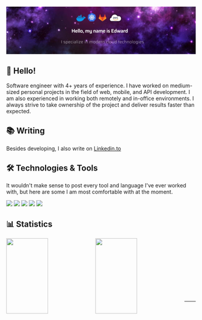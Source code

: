 ![Banner](./baner2.jpeg)

## 👋 Hello! 
Software engineer with 4+ years of experience. I have worked on medium-sized personal projects in the field of web, mobile, and API development. I am also experienced in working both remotely and in-office environments. I always strive to take ownership of the project and deliver results faster than expected.

## 📚 Writing
Besides developing, I also write on [Linkedin.to](https://www.linkedin.com/in/edward-melendez-mendigure-b23570281/)



## 🛠️ Technologies & Tools
It wouldn't make sense to post every tool and language I've ever worked with, but here are some I am most comfortable with at the moment.


![](https://img.shields.io/badge/AWS-232F3E?style=flat&logo=amazonwebservices&logoColor=white)
![](https://img.shields.io/badge/kubernetes-326CE5?&style=plastic&logo=kubernetes&logoColor=white)
![](https://img.shields.io/badge/Terraform-7B42BC?style=flat&logo=terraform)
![](https://img.shields.io/badge/golang-00ADD8?&style=plastic&logo=go&logoColor=white)
![](https://img.shields.io/badge/Tool-Docker-informational?style=flat&color=warning&logo=docker)



## 📊 Statistics
  <image align="left" width="47%" height="200px" src="http://github-readme-streak-stats.herokuapp.com?user=EdwardMelendezM&theme=tokyonight&locale=es&mode=weekly&dates=EB5454)](https://git.io/streak-stats" />
  <image align="left" width="47%" height="200px" src="https://github-readme-stats.vercel.app/api?username=EdwardMelendezM&hide=contribs" />
  <br/><br/><br/><br/><br/><br/><br/><br/><br/>
  <hr/>
